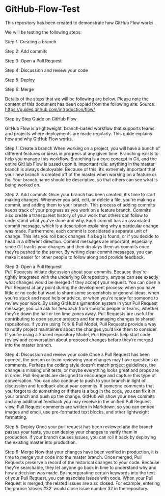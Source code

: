 # GitHub-Flow-Test
This repository has been created to demonstrate how GitHub Flow works. 

We will be testing the following steps:

Step 1: Creating a branch

Step 2: Add commits

Step 3: Open a Pull Request

Step 4: Discussion and review your code

Step 5: Deploy

Step 6: Merge

Details of the steps that we will be following are below. Please note the content of this document has been copied from the following site: 
Source: https://guides.github.com/introduction/flow/  

Step by Step Guide on GitHub Flow 

GitHub Flow is a lightweight, branch-based workflow that supports teams and projects where deployments are made regularly. This guide explains how and why GitHub Flow works.

Step 1: Create a branch 
When working on a project, you will have a bunch of different features or ideas in progress at any given time. Branching exists to help you manage this workflow. 
Branching is a core concept in Git, and the entire GitHub Flow is based upon it. Important rule: anything in the master branch is always deployable. Because of this, it’s extremely important that your new branch is created off of the master when working on a feature or fix. Your branch name should be descriptive, so that others can see what is being worked on. 

Step 2: Add commits 
Once your branch has been created, it's time to start making changes. Whenever you add, edit, or delete a file, you're making a commit, and adding them to your branch. This process of adding commits keeps track of your progress as you work on a feature branch.
Commits also create a transparent history of your work that others can follow to understand what you've done and why. Each commit has an associated commit message, which is a description explaining why a particular change was made. Furthermore, each commit is considered a separate unit of change. This lets you roll back changes if a bug is found, or if you decide to head in a different direction.
Commit messages are important, especially since Git tracks your changes and then displays them as commits once they’re pushed to the server. By writing clear commit messages, you can make it easier for other people to follow along and provide feedback. 

Step 3: Open a Pull Request  
Pull Requests initiate discussion about your commits. Because they're tightly integrated with the underlying Git repository, anyone can see exactly what changes would be merged if they accept your request.
You can open a Pull Request at any point during the development process: when you have little or no code but want to share some screenshots or general ideas, when you're stuck and need help or advice, or when you're ready for someone to review your work. By using GitHub's @mention system in your Pull Request message, you can ask for feedback from specific people or teams, whether they're down the hall or ten time zones away.
Pull Requests are useful for contributing to open source projects and for managing changes to shared repositories. If you’re using Fork & Pull Model, Pull Requests provide a way to notify project maintainers about the changes you’d like them to consider. If you’re using a Shared repository Model, Pull Requests help start code review and conversation about proposed changes before they’re merged into the master branch. 

Step 4: Discussion and review your code
Once a Pull Request has been opened, the person or team reviewing your changes may have questions or comments. Perhaps the coding style doesn't match project guidelines, the change is missing unit tests, or maybe everything looks great and props are in order. Pull Requests are designed to encourage and capture this type of conversation.
You can also continue to push to your branch in light of discussion and feedback about your commits. If someone comments that you forgot to do something or if there is a bug in the code, you can fix it in your branch and push up the change. GitHub will show your new commits and any additional feedback you may receive in the unified Pull Request view.
Pull Request comments are written in Markdown, so you can embed images and emoji, use pre-formatted text blocks, and other lightweight formatting. 

Step 5: Deploy
Once your pull request has been reviewed and the branch passes your tests, you can deploy your changes to verify them in production. If your branch causes issues, you can roll it back by deploying the existing master into production.

Step 6: Merge
Now that your changes have been verified in production, it is time to merge your code into the master branch. Once merged, Pull Requests preserve a record of the historical changes to your code. Because they're searchable, they let anyone go back in time to understand why and how a decision was made.
By incorporating certain keywords into the text of your Pull Request, you can associate issues with code. When your Pull Request is merged, the related issues are also closed. For example, entering the phrase ‘closes #32’ would close issue number 32 in the repository. 


